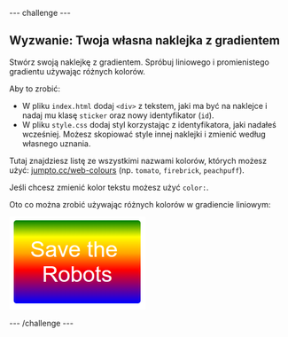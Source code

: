 \--- challenge \---

## Wyzwanie: Twoja własna naklejka z gradientem

Stwórz swoją naklejkę z gradientem. Spróbuj liniowego i promienistego gradientu używając różnych kolorów.

Aby to zrobić:

+ W pliku `index.html` dodaj `<div>` z tekstem, jaki ma być na naklejce i nadaj mu klasę `sticker` oraz nowy identyfikator (`id`).
+ W pliku `style.css` dodaj styl korzystając z identyfikatora, jaki nadałeś wcześniej. Możesz skopiować style innej naklejki i zmienić według własnego uznania. 

Tutaj znajdziesz listę ze wszystkimi nazwami kolorów, których możesz użyć: [jumpto.cc/web-colours](http://jumpto.cc/web-colours) (np. `tomato`, `firebrick`, `peachpuff`).

Jeśli chcesz zmienić kolor tekstu możesz użyć `color:`.

Oto co można zrobić używając różnych kolorów w gradiencie liniowym:

![screenshot](images/stickers-save-robots.png)

\--- /challenge \---